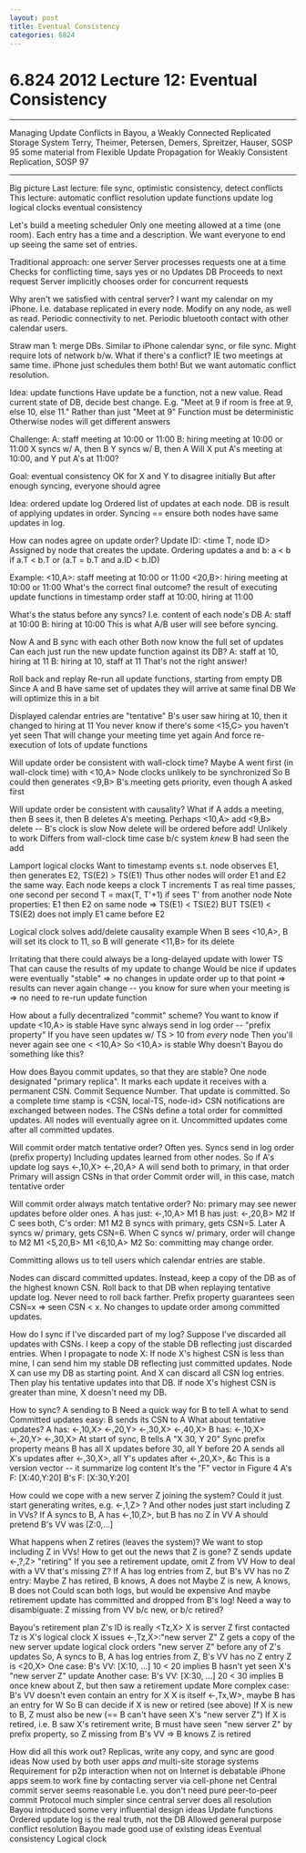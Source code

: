 ```yaml
---
layout: post
title: Eventual Consistency
categories: 6824
---
```


# 6.824 2012 Lecture 12: Eventual Consistency

<hr />
Managing Update Conflicts in Bayou, a Weakly Connected Replicated
Storage System Terry, Theimer, Petersen, Demers, Spreitzer, Hauser,
SOSP 95
some material from Flexible Update Propagation for Weakly Consistent
Replication, SOSP 97
<hr />

Big picture
  Last lecture: file sync, optimistic consistency, detect conflicts
  This lecture:
    automatic conflict resolution
    update functions
    update log
    logical clocks
    eventual consistency

Let's build a meeting scheduler
 Only one meeting allowed at a time (one room).
 Each entry has a time and a description.
 We want everyone to end up seeing the same set of entries.

Traditional approach: one server
  Server processes requests one at a time
  Checks for conflicting time, says yes or no
  Updates DB
  Proceeds to next request
  Server implicitly chooses order for concurrent requests

Why aren't we satisfied with central server?
 I want my calendar on my iPhone.
   I.e. database replicated in every node.
   Modify on any node, as well as read.
 Periodic connectivity to net.
 Periodic bluetooth contact with other calendar users.

Straw man 1: merge DBs.
 Similar to iPhone calendar sync, or file sync.
 Might require lots of network b/w.
 What if there's a conflict? IE two meetings at same time.
   iPhone just schedules them both!
   But we want automatic  conflict resolution.

Idea: update functions
  Have update be a function, not a new value.
  Read current state of DB, decide best change.
  E.g. "Meet at 9 if room is free at 9, else 10, else 11."
    Rather than just "Meet at 9"
  Function must be deterministic
    Otherwise nodes will get different answers

Challenge:
  A: staff meeting at 10:00 or 11:00
  B: hiring meeting at 10:00 or 11:00
  X syncs w/ A, then B
  Y syncs w/ B, then A
  Will X put A's meeting at 10:00, and Y put A's at 11:00?

Goal: eventual consistency
  OK for X and Y to disagree initially
  But after enough syncing, everyone should agree

Idea: ordered update log
  Ordered list of updates at each node.
  DB is result of applying updates in order.
  Syncing == ensure both nodes have same updates in log.

How can nodes agree on update order?
  Update ID: <time T, node ID>
  Assigned by node that creates the update.
  Ordering updates a and b:
    a < b if a.T < b.T or (a.T = b.T and a.ID < b.ID)

Example:
 <10,A>: staff meeting at 10:00 or 11:00
 <20,B>: hiring meeting at 10:00 or 11:00
 What's the correct final outcome?
   the result of executing update functions in timestamp order
   staff at 10:00, hiring at 11:00

What's the status before any syncs?
  I.e. content of each node's DB
  A: staff at 10:00
  B: hiring at 10:00
  This is what A/B user will see before syncing.

Now A and B sync with each other
  Both now know the full set of updates
  Can each just run the new update function against its DB?
    A: staff at 10, hiring at 11
    B: hiring at 10, staff at 11
  That's not the right answer!

Roll back and replay
  Re-run all update functions, starting from empty DB
  Since A and B have same set of updates
    they will arrive at same final DB
  We will optimize this in a bit

Displayed calendar entries are "tentative"
  B's user saw hiring at 10, then it changed to hiring at 11
  You never know if there's some <15,C> you haven't yet seen
    That will change your meeting time yet again
    And force re-execution of lots of update functions
  
Will update order be consistent with wall-clock time?
  Maybe A went first (in wall-clock time) with <10,A>
  Node clocks unlikely to be synchronized
  So B could then generates <9,B>
  B's meeting gets priority, even though A asked first

Will update order be consistent with causality?
  What if A adds a meeting, 
    then B sees it,
    then B deletes A's meeting.
  Perhaps
    <10,A> add
    <9,B> delete -- B's clock is slow
  Now delete will be ordered before add!
    Unlikely to work
    Differs from wall-clock time case b/c system *knew* B had seen the add

Lamport logical clocks
  Want to timestamp events s.t.
    node observes E1, then generates E2, TS(E2) > TS(E1)
  Thus other nodes will order E1 and E2 the same way.
  Each node keeps a clock T
    increments T as real time passes, one second per second
    T = max(T, T'+1) if sees T' from another node
  Note properties:
    E1 then E2 on same node => TS(E1) < TS(E2)
    BUT
    TS(E1) < TS(E2) does not imply E1 came before E2

Logical clock solves add/delete causality example
  When B sees <10,A>,
    B will set its clock to 11, so
    B will generate <11,B> for its delete

Irritating that there could always be a long-delayed update with lower TS
  That can cause the results of my update to change
  Would be nice if updates were eventually "stable"
    => no changes in update order up to that point
    => results can never again change -- you know for sure when your meeting is
    => no need to re-run update function

How about a fully decentralized "commit" scheme?
  You want to know if update <10,A> is stable
  Have sync always send in log order -- "prefix property"
  If you have seen updates w/ TS > 10 from *every* node
    Then you'll never again see one < <10,A>
    So <10,A> is stable
  Why doesn't Bayou do something like this?

How does Bayou commit updates, so that they are stable?
 One node designated "primary replica".
 It marks each update it receives with a permanent CSN.
   Commit Sequence Number.
   That update is committed.
   So a complete time stamp is <CSN, local-TS, node-id>
 CSN notifications are exchanged between nodes.
 The CSNs define a total order for committed updates.
   All nodes will eventually agree on it.
   Uncommitted updates come after all committed updates.

Will commit order match tentative order?
  Often yes.
  Syncs send in log order (prefix property)
    Including updates learned from other nodes.
  So if A's update log says
    <-,10,X>
    <-,20,A>
  A will send both to primary, in that order
    Primary will assign CSNs in that order
    Commit order will, in this case, match tentative order

Will commit order always match tentative order?
  No: primary may see newer updates before older ones.
  A has just: <-,10,A> M1
  B has just: <-,20,B> M2
  If C sees both, C's order: M1 M2
  B syncs with primary, gets CSN=5.
  Later A syncs w/ primary, gets CSN=6.
  When C syncs w/ primary, order will change to M2 M1
    <5,20,B> M1
    <6,10,A> M2
  So: committing may change order.
  
Committing allows us to tell users which calendar entries are stable.

Nodes can discard committed updates.
  Instead, keep a copy of the DB as of the highest known CSN.
  Roll back to that DB when replaying tentative update log.
  Never need to roll back farther.
    Prefix property guarantees seen CSN=x => seen CSN < x.
    No changes to update order among committed updates.

How do I sync if I've discarded part of my log?
 Suppose I've discarded all updates with CSNs.
 I keep a copy of the stable DB reflecting just discarded entries.
 When I propagate to node X:
   If node X's highest CSN is less than mine,
     I can send him my stable DB reflecting just committed updates.
     Node X can use my DB as starting point.
     And X can discard all CSN log entries.
     Then play his tentative updates into that DB.
   If node X's highest CSN is greater than mine,
     X doesn't need my DB.

How to sync?
  A sending to B
  Need a quick way for B to tell A what to send
  Committed updates easy: B sends its CSN to A
  What about tentative updates?
  A has:
    <-,10,X>
    <-,20,Y>
    <-,30,X>
    <-,40,X>
  B has:
    <-,10,X>
    <-,20,Y>
    <-,30,X>
  At start of sync, B tells A "X 30, Y 20"
    Sync prefix property means B has all X updates before 30, all Y before 20
  A sends all X's updates after <-,30,X>, all Y's updates after <-,20,X>, &c
  This is a version vector -- it summarize log content
    It's the "F" vector in Figure 4
    A's F: [X:40,Y:20]
    B's F: [X:30,Y:20]

How could we cope with a new server Z joining the system?
  Could it just start generating writes, e.g. <-,1,Z> ?
  And other nodes just start including Z in VVs?
  If A syncs to B, A has <-,10,Z>, but B has no Z in VV
    A should pretend B's VV was [Z:0,...]

What happens when Z retires (leaves the system)?
  We want to stop including Z in VVs!
  How to get out the news that Z is gone?
    Z sends update <-,?,Z> "retiring"
  If you see a retirement update, omit Z from VV
  How to deal with a VV that's missing Z?
  If A has log entries from Z, but B's VV has no Z entry:
    Maybe Z has retired, B knows, A does not
    Maybe Z is new, A knows, B does not
  Could scan both logs, but would be expensive
    And maybe retirement update has committed and dropped from B's log!
  Need a way to disambiguate: Z missing from VV b/c new, or b/c retired?

Bayou's retirement plan
  Z's ID is really <Tz,X>
    X is server Z first contacted
    Tz is X's logical clock
    X issues <-,Tz,X>:"new server Z"
    Z gets a copy of the new server update
      logical clock orders "new server Z" before any of Z's updates
  So, A syncs to B, A has log entries from Z, B's VV has no Z entry
  Z is <20,X>
  One case:
    B's VV: [X:10, ...]
    10 < 20 implies B hasn't yet seen X's "new server Z" update
  Another case:
    B's VV: [X:30, ...]
    20 < 30 implies B once knew about Z, but then saw a retirement update
  More complex case:
    B's VV doesn't even contain an entry for X
    X is itself <-,Tx,W>, maybe B has an entry for W
    So B can decide if X is new or retired (see above)
    If X is new to B, Z must also be new (== B can't have seen X's "new server Z")
    If X is retired, i.e. B saw X's retirement write,
      B must have seen "new server Z" by prefix property,
      so Z missing from B's VV => B knows Z is retired

How did all this work out?
  Replicas, write any copy, and sync are good ideas
    Now used by both user apps *and* multi-site storage systems
  Requirement for p2p interaction when not on Internet is debatable
    iPhone apps seem to work fine by contacting server via cell-phone net
  Central commit server seems reasonable
    I.e. you don't need pure peer-to-peer commit
    Protocol much simpler since central server does all resolution
  Bayou introduced some very influential design ideas
    Update functions
    Ordered update log is the real truth, not the DB
    Allowed general purpose conflict resolution
  Bayou made good use of existing ideas
    Eventual consistency
    Logical clock
